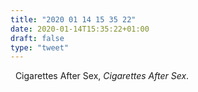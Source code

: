 ```yaml
---
title: "2020 01 14 15 35 22"
date: 2020-01-14T15:35:22+01:00
draft: false
type: "tweet"
---
```

<a href="" class="iconfont icon-music" title="rss"></a> &nbsp; Cigarettes After Sex, *Cigarettes After Sex*.
